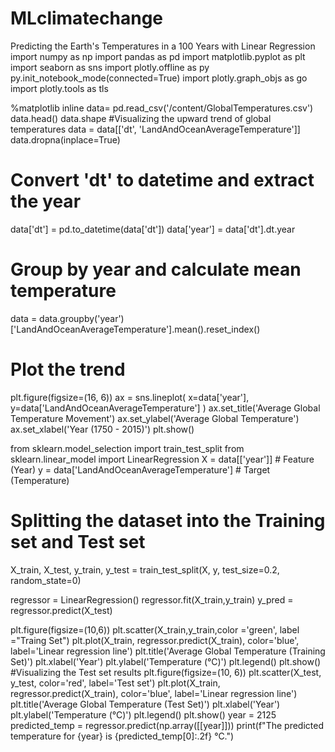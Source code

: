 # MLclimatechange
Predicting the Earth's Temperatures in a 100 Years with Linear Regression
import numpy as np
import pandas as pd
import matplotlib.pyplot as plt
import seaborn as sns
import plotly.offline as py
py.init_notebook_mode(connected=True)
import plotly.graph_objs as go
import plotly.tools as tls

%matplotlib inline
data= pd.read_csv('/content/GlobalTemperatures.csv')
data.head()
data.shape
#Visualizing the upward trend of global temperatures
data = data[['dt', 'LandAndOceanAverageTemperature']]
data.dropna(inplace=True)

# Convert 'dt' to datetime and extract the year
data['dt'] = pd.to_datetime(data['dt'])
data['year'] = data['dt'].dt.year

# Group by year and calculate mean temperature
data = data.groupby('year')['LandAndOceanAverageTemperature'].mean().reset_index()

# Plot the trend
plt.figure(figsize=(16, 6))
ax = sns.lineplot(
    x=data['year'],
    y=data['LandAndOceanAverageTemperature']
)
ax.set_title('Average Global Temperature Movement')
ax.set_ylabel('Average Global Temperature')
ax.set_xlabel('Year (1750 - 2015)')
plt.show()

from sklearn.model_selection import train_test_split
from sklearn.linear_model import LinearRegression
X = data[['year']]  # Feature (Year)
y = data['LandAndOceanAverageTemperature']  # Target (Temperature)

# Splitting the dataset into the Training set and Test set
X_train, X_test, y_train, y_test = train_test_split(X, y, test_size=0.2, random_state=0)

regressor = LinearRegression()
regressor.fit(X_train,y_train)
y_pred = regressor.predict(X_test)

plt.figure(figsize=(10,6))
plt.scatter(X_train,y_train,color ='green', label ="Traing Set")
plt.plot(X_train, regressor.predict(X_train), color='blue', label='Linear regression line')
plt.title('Average Global Temperature (Training Set)')
plt.xlabel('Year')
plt.ylabel('Temperature (°C)')
plt.legend()
plt.show()
#Visualizing the Test set results
plt.figure(figsize=(10, 6))
plt.scatter(X_test, y_test, color='red', label='Test set')
plt.plot(X_train, regressor.predict(X_train), color='blue', label='Linear regression line')
plt.title('Average Global Temperature (Test Set)')
plt.xlabel('Year')
plt.ylabel('Temperature (°C)')
plt.legend()
plt.show()
year = 2125
predicted_temp = regressor.predict(np.array([[year]]))
print(f"The predicted temperature for {year} is {predicted_temp[0]:.2f} °C.")
